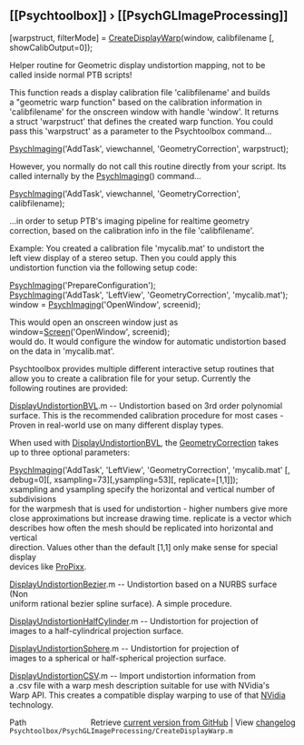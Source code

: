 ## [[Psychtoolbox]] &#8250; [[PsychGLImageProcessing]]

[warpstruct, filterMode] = [CreateDisplayWarp](CreateDisplayWarp)(window, calibfilename [, showCalibOutput=0]);  
  
Helper routine for Geometric display undistortion mapping, not to be  
called inside normal PTB scripts!  
  
This function reads a display calibration file 'calibfilename' and builds  
a "geometric warp function" based on the calibration information in  
'calibfilename' for the onscreen window with handle 'window'. It returns  
a struct 'warpstruct' that defines the created warp function. You could  
pass this 'warpstruct' as a parameter to the Psychtoolbox command...  
  
[PsychImaging](PsychImaging)('AddTask', viewchannel, 'GeometryCorrection', warpstruct);  
  
However, you normally do not call this routine directly from your script. Its  
called internally by the [PsychImaging](PsychImaging)() command...  
  
[PsychImaging](PsychImaging)('AddTask', viewchannel, 'GeometryCorrection', calibfilename);  
  
...in order to setup PTB's imaging pipeline for realtime geometry  
correction, based on the calibration info in the file 'calibfilename'.  
  
Example: You created a calibration file 'mycalib.mat' to undistort the  
left view display of a stereo setup. Then you could apply this  
undistortion function via the following setup code:  
  
[PsychImaging](PsychImaging)('PrepareConfiguration');  
[PsychImaging](PsychImaging)('AddTask', 'LeftView', 'GeometryCorrection', 'mycalib.mat');  
window = [PsychImaging](PsychImaging)('OpenWindow', screenid);  
  
This would open an onscreen window just as window=[Screen](Screen)('OpenWindow', screenid);  
would do. It would configure the window for automatic undistortion based  
on the data in 'mycalib.mat'.  
  
Psychtoolbox provides multiple different interactive setup routines that  
allow you to create a calibration file for your setup. Currently the  
following routines are provided:  
  
[DisplayUndistortionBVL](DisplayUndistortionBVL).m    -- Undistortion based on 3rd order polynomial  
surface. This is the recommended calibration procedure for most cases -  
Proven in real-world use on many different display types.  
  
When used with [DisplayUndistortionBVL](DisplayUndistortionBVL), the [GeometryCorrection](GeometryCorrection) takes  
up to three optional parameters:  
  
[PsychImaging](PsychImaging)('AddTask', 'LeftView', 'GeometryCorrection', 'mycalib.mat' [, debug=0][, xsampling=73][,ysampling=53][, replicate=[1,1]]);  
xsampling and ysampling specify the horizontal and vertical number of subdivisions  
for the warpmesh that is used for undistortion - higher numbers give more  
close approximations but increase drawing time. replicate is a vector which  
describes how often the mesh should be replicated into horizontal and vertical  
direction. Values other than the default [1,1] only make sense for special display  
devices like [ProPixx](ProPixx).  
  
[DisplayUndistortionBezier](DisplayUndistortionBezier).m -- Undistortion based on a NURBS surface (Non  
uniform rational bezier spline surface). A simple procedure.  
  
[DisplayUndistortionHalfCylinder](DisplayUndistortionHalfCylinder).m -- Undistortion for projection of  
images to a half-cylindrical projection surface.  
  
[DisplayUndistortionSphere](DisplayUndistortionSphere).m -- Undistortion for projection of  
images to a spherical or half-spherical projection surface.  
  
[DisplayUndistortionCSV](DisplayUndistortionCSV).m -- Import undistortion information from  
a .csv file with a warp mesh description suitable for use with NVidia's  
Warp API. This creates a compatible display warping to use of that [NVidia](NVidia)  
technology.  
  




<div class="code_header" style="text-align:right;">
  <span style="float:left;">Path&nbsp;&nbsp;</span> <span class="counter">Retrieve <a href=
  "https://raw.github.com/Psychtoolbox-3/Psychtoolbox-3/beta/Psychtoolbox/PsychGLImageProcessing/CreateDisplayWarp.m">current version from GitHub</a> | View <a href=
  "https://github.com/Psychtoolbox-3/Psychtoolbox-3/commits/beta/Psychtoolbox/PsychGLImageProcessing/CreateDisplayWarp.m">changelog</a></span>
</div>
<div class="code">
  <code>Psychtoolbox/PsychGLImageProcessing/CreateDisplayWarp.m</code>
</div>

